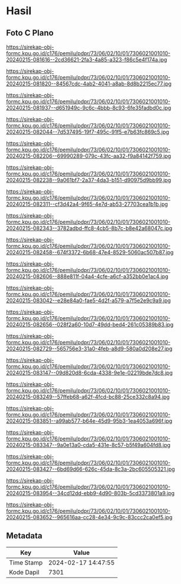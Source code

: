 # Hasil

## Foto C Plano

https://sirekap-obj-formc.kpu.go.id/c176/pemilu/pdpr/73/06/02/10/01/7306021001010-20240215-081616--2cd36621-2fa3-4a85-a323-f86c5e4f174a.jpg

https://sirekap-obj-formc.kpu.go.id/c176/pemilu/pdpr/73/06/02/10/01/7306021001010-20240215-081820--84567cdc-4ab2-4041-a8ab-8d8b2215ec77.jpg

https://sirekap-obj-formc.kpu.go.id/c176/pemilu/pdpr/73/06/02/10/01/7306021001010-20240215-081937--d651949c-9c6c-4bbb-8c93-6fe35fadbd0c.jpg

https://sirekap-obj-formc.kpu.go.id/c176/pemilu/pdpr/73/06/02/10/01/7306021001010-20240215-082044--7d537495-19f7-495c-91f5-e7b63fc869c5.jpg

https://sirekap-obj-formc.kpu.go.id/c176/pemilu/pdpr/73/06/02/10/01/7306021001010-20240215-082206--69990289-079c-43fc-aa32-f9a84142f759.jpg

https://sirekap-obj-formc.kpu.go.id/c176/pemilu/pdpr/73/06/02/10/01/7306021001010-20240215-082238--9a061bf7-2a37-4da3-b151-d90975d9bb99.jpg

https://sirekap-obj-formc.kpu.go.id/c176/pemilu/pdpr/73/06/02/10/01/7306021001010-20240215-082311--cf3d42a4-9f65-4e7d-ab53-27703cea1b1b.jpg

https://sirekap-obj-formc.kpu.go.id/c176/pemilu/pdpr/73/06/02/10/01/7306021001010-20240215-082343--3782adbd-ffc8-4cb5-8b7c-b8e42a68047c.jpg

https://sirekap-obj-formc.kpu.go.id/c176/pemilu/pdpr/73/06/02/10/01/7306021001010-20240215-082458--674f3372-6b68-47e4-8529-5060ac507b87.jpg

https://sirekap-obj-formc.kpu.go.id/c176/pemilu/pdpr/73/06/02/10/01/7306021001010-20240215-082606--888e811f-04a4-4cfe-a6cf-a352bb0e1ac4.jpg

https://sirekap-obj-formc.kpu.go.id/c176/pemilu/pdpr/73/06/02/10/01/7306021001010-20240215-083042--e28e84a0-fae5-4d2f-a579-a7f5e2e9c9a9.jpg

https://sirekap-obj-formc.kpu.go.id/c176/pemilu/pdpr/73/06/02/10/01/7306021001010-20240215-082656--028f2a60-10d7-49dd-bed4-261c05389b83.jpg

https://sirekap-obj-formc.kpu.go.id/c176/pemilu/pdpr/73/06/02/10/01/7306021001010-20240215-082729--565756e3-31a0-4feb-a8d9-580a0d208e27.jpg

https://sirekap-obj-formc.kpu.go.id/c176/pemilu/pdpr/73/06/02/10/01/7306021001010-20240215-083147--09d820d8-6cda-4338-9e1e-02219bde7dc8.jpg

https://sirekap-obj-formc.kpu.go.id/c176/pemilu/pdpr/73/06/02/10/01/7306021001010-20240215-083249--57ffeb68-a62f-4fcd-bc88-25ce332c8a94.jpg

https://sirekap-obj-formc.kpu.go.id/c176/pemilu/pdpr/73/06/02/10/01/7306021001010-20240215-083851--a99ab577-b64e-45d9-95b3-1ea4053a696f.jpg

https://sirekap-obj-formc.kpu.go.id/c176/pemilu/pdpr/73/06/02/10/01/7306021001010-20240215-083347--9a0e13a0-cda5-431e-8c57-b5f49a604fd8.jpg

https://sirekap-obj-formc.kpu.go.id/c176/pemilu/pdpr/73/06/02/10/01/7306021001010-20240215-083427--6bd69d66-626c-45da-8c3a-2bc605505321.jpg

https://sirekap-obj-formc.kpu.go.id/c176/pemilu/pdpr/73/06/02/10/01/7306021001010-20240215-083954--34cd12dd-ebb9-4d90-803b-5cd3373801a9.jpg

https://sirekap-obj-formc.kpu.go.id/c176/pemilu/pdpr/73/06/02/10/01/7306021001010-20240215-083652--965616aa-cc28-4e34-9c9c-83ccc2ca0ef5.jpg


## Metadata

| Key        | Value               |
| ---------- | ------------------- |
| Time Stamp | 2024-02-17 14:47:55 |
| Kode Dapil | 7301                |



